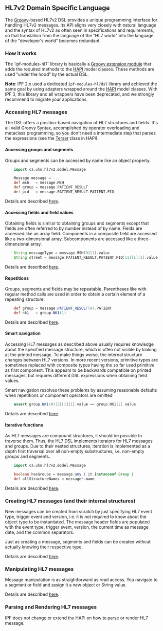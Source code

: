 ## HL7v2 Domain Specific Language

The [Groovy]-based HL7v2 DSL provides a unique programming interface for handling HL7v2 messages. 
Its API aligns very closely with natural language and the syntax of HL7v2 as often seen in specifications and requirements, 
so that translation from the language of the "HL7 world" into the language of the "developer's world" becomes redundant.

### How it works

The ´ipf-modules-hl7` library is basically a [Groovy extension module] that adds the required methods to the [HAPI]
model classes. These methods are used "under the hood" by the actual DSL.

**Note**:
IPF 2.x used a dedicated `ipf-modules-hl7dsl` library and achieved the same goal by using adapters
wrapped around the [HAPI] model classes. With IPF 3, this library and all wrappers have been deprecated, and we
strongly recommend to migrate your applications.

### Accessing HL7 messages

The DSL offers a position-based navigation of HL7 structures and fields. It's all valid Groovy Syntax,
accomplished by operator overloading and metaclass programming, so you don't need a intermediate step that parses the
expressions (see the [Terser] class in HAPI).

#### Accessing groups and segments

Groups and segments can be accessed by name like an object property.

```groovy
    import ca.uhn.hl7v2.model.Message

    Message message = ...
    def msh   = message.MSH
    def group = message.PATIENT_RESULT
    def pid   = message.PATIENT_RESULT.PATIENT.PID
```

Details are described [here][hl7v2dslStructures].

#### Accessing fields and field values

Obtaining fields is similar to obtaining groups and segments except that fields are often referred to by number instead
of by name. Fields are accessed like an array field. Components in a composite field are accessed like a two-dimensional array.
Subcomponents are accessed like a three-dimensional array.

```groovy
    String messageType = message.MSH[9][1].value
    String street = message.PATIENT_RESULT.PATIENT.PID[11][1][1].value
```

Details are described [here][hl7v2dslFields].

#### Repetitions

Groups, segments and fields may be repeatable. Parentheses like with regular method calls are used in order to obtain a
certain element of a repeating structure.

```groovy
    def group = message.PATIENT_RESULT(0).PATIENT
    def nk1   = group.NK1(1)
```

Details are described [here][hl7v2dslRepetitions].

#### Smart navigation

Accessing HL7 messages as described above usually requires knowledge about the specified message structure,
which is often not visible by looking at the printed message.
To make things worse, the internal structure changes between HL7 versions. In more recent versions, primitive types are
sometimes replaced with composite types having the so far used primitive as first component.
This appears to be backwards compatible on printed messages, but requires different DSL expressions when obtaining field values.

Smart navigation resolves these problems by assuming reasonable defaults when repetitions or component operators are omitted

```groovy
    assert group.NK1(0)[2][1][1].value == group.NK1[2].value
```

Details are described [here][hl7v2dslSmart].

#### Iterative functions

As HL7 messages are compound structures, it should be possible to traverse them. Thus, the HL7 DSL implements iterators for
HL7 messages and groups. Due to their nested structures, iteration is implemented as a depth first traversal over all
non-empty substructures, i.e. non-empty groups and segments.

```groovy
    import ca.uhn.hl7v2.model.Message

    boolean hasGroups = message.any { it instanceof Group }
    def allStructureNames = message*.name
```

Details are described [here][hl7v2dslIteration].

### Creating HL7 messages (and their internal structures)

New messages can be created from scratch by just specifying HL7 event type, trigger event and version, i.e. it is not required to know
about the object type to be instantiated.
The message header fields are populated with the event type, trigger event, version, the current time as message date, and the common separators.

Just as creating a message, segments and fields can be created without actually knowing their respective type.

Details are described [here][hl7v2dslCreation].

### Manipulating HL7 messages

Message manipulation is as straightforward as read access. You navigate to a segment or field and assign it a new object or String value.

Details are described [here][hl7v2dslManipulation].


### Parsing and Rendering HL7 messages

IPF does not change or extend the [HAPI] on how to parse or render HL7 message.


[HAPI]: http://hl7api.sourceforge.net
[Groovy]: http://www.groovy-lang.org
[Groovy extension module]: http://www.groovy-lang.org/metaprogramming.html#_extension_modules
[Terser]: http://hl7api.sourceforge.net/base/apidocs/ca/uhn/hl7v2/util/Terser.html
[hl7v2dslStructures]: hl7v2dslStructures.html
[hl7v2dslFields]: hl7v2dslFields.html
[hl7v2dslRepetitions]: hl7v2dslRepetitions.html
[hl7v2dslSmart]: hl7v2dslSmartNavigation.html
[hl7v2dslIteration]: hl7v2dslIteration.html
[hl7v2dslCreation]: hl7v2dslCreation.html
[hl7v2dslManipulation]: hl7v2dslManipulation.html